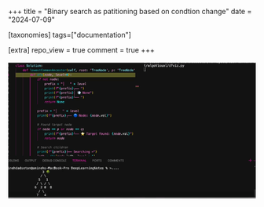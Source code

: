 
+++
title = "Binary search as patitioning based on condtion change"
date = "2024-07-09"

[taxonomies]
tags=["documentation"]

[extra]
repo_view = true
comment = true
+++

<img src="https://raw.githubusercontent.com/aminehd/tech-content-site/main/content/images/code_viz.gif" alt="PCA in 3D" id="img1">